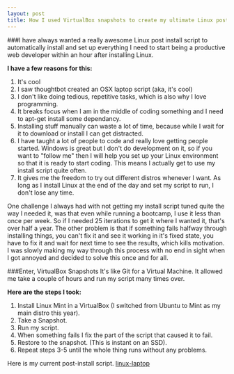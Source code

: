 ```yaml
---
layout: post
title: How I used VirtualBox snapshots to create my ultimate Linux post install script
---
```

###I have always wanted a really awesome Linux post install script to automatically install and set up everything I need to start being a productive web developer within an hour after installing Linux.

**I have a few reasons for this:**

1. It's cool
2. I saw thoughtbot created an OSX laptop script (aka, it's cool)
3. I don't like doing tedious, repetitive tasks, which is also why I love programming.
4. It breaks focus when I am in the middle of coding something and I need to apt-get install some dependancy.
5. Installing stuff manually can waste a lot of time, because while I wait for it to download or install I can get distracted.
6. I have taught a lot of people to code and really love getting people started. Windows is great but I don't do development on it, so if you want to "follow me" then I will help you set up your Linux environment so that it is ready to start coding. This means I actually get to use my install script quite often.
7. It gives me the freedom to try out different distros whenever I want. As long as I install Linux at the end of the day and set my script to run, I don't lose any time.

One challenge I always had with not getting my install script tuned quite the way I needed it, was that even while running a bootcamp, I use it less than once per week. So if I needed 25 iterations to get it where I wanted it, that's over half a year. The other problem is that if something fails halfway through installing things, you can't fix it and see it working in it's fixed state, you have to fix it and wait for next time to see the results, which kills motivation. I was slowly making my way through this process with no end in sight when I got annoyed and decided to solve this once and for all.

###Enter, VirtualBox Snapshots
It's like Git for a Virtual Machine. It allowed me take a couple of hours and run my script many times over.

**Here are the steps I took:**

1. Install Linux Mint in a VirtualBox (I switched from Ubuntu to Mint as my main distro this year).
2. Take a Snapshot.
3. Run my script.
4. When something fails I fix the part of the script that caused it to fail.
5. Restore to the snapshot. (This is instant on an SSD).
6. Repeat steps 3-5 until the whole thing runs without any problems.

Here is my current post-install script. <a href="https://github.com/dewetblomerus/linux-laptop" target="_blank">linux-laptop</a>
